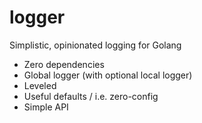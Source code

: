 # logger
Simplistic, opinionated logging for Golang

- Zero dependencies
- Global logger (with optional local logger)
- Leveled
- Useful defaults / i.e. zero-config
- Simple API